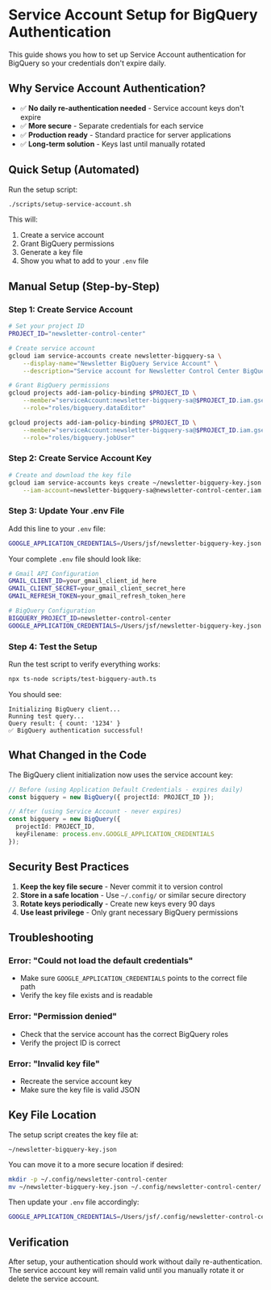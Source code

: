 # Service Account Setup for BigQuery Authentication

This guide shows you how to set up Service Account authentication for BigQuery so your credentials don't expire daily.

## Why Service Account Authentication?

- ✅ **No daily re-authentication needed** - Service account keys don't expire
- ✅ **More secure** - Separate credentials for each service
- ✅ **Production ready** - Standard practice for server applications
- ✅ **Long-term solution** - Keys last until manually rotated

## Quick Setup (Automated)

Run the setup script:

```bash
./scripts/setup-service-account.sh
```

This will:
1. Create a service account
2. Grant BigQuery permissions
3. Generate a key file
4. Show you what to add to your `.env` file

## Manual Setup (Step-by-Step)

### Step 1: Create Service Account

```bash
# Set your project ID
PROJECT_ID="newsletter-control-center"

# Create service account
gcloud iam service-accounts create newsletter-bigquery-sa \
    --display-name="Newsletter BigQuery Service Account" \
    --description="Service account for Newsletter Control Center BigQuery operations"

# Grant BigQuery permissions
gcloud projects add-iam-policy-binding $PROJECT_ID \
    --member="serviceAccount:newsletter-bigquery-sa@$PROJECT_ID.iam.gserviceaccount.com" \
    --role="roles/bigquery.dataEditor"

gcloud projects add-iam-policy-binding $PROJECT_ID \
    --member="serviceAccount:newsletter-bigquery-sa@$PROJECT_ID.iam.gserviceaccount.com" \
    --role="roles/bigquery.jobUser"
```

### Step 2: Create Service Account Key

```bash
# Create and download the key file
gcloud iam service-accounts keys create ~/newsletter-bigquery-key.json \
    --iam-account=newsletter-bigquery-sa@newsletter-control-center.iam.gserviceaccount.com
```

### Step 3: Update Your .env File

Add this line to your `.env` file:

```bash
GOOGLE_APPLICATION_CREDENTIALS=/Users/jsf/newsletter-bigquery-key.json
```

Your complete `.env` file should look like:

```bash
# Gmail API Configuration
GMAIL_CLIENT_ID=your_gmail_client_id_here
GMAIL_CLIENT_SECRET=your_gmail_client_secret_here
GMAIL_REFRESH_TOKEN=your_gmail_refresh_token_here

# BigQuery Configuration
BIGQUERY_PROJECT_ID=newsletter-control-center
GOOGLE_APPLICATION_CREDENTIALS=/Users/jsf/newsletter-bigquery-key.json
```

### Step 4: Test the Setup

Run the test script to verify everything works:

```bash
npx ts-node scripts/test-bigquery-auth.ts
```

You should see:
```
Initializing BigQuery client...
Running test query...
Query result: { count: '1234' }
✅ BigQuery authentication successful!
```

## What Changed in the Code

The BigQuery client initialization now uses the service account key:

```typescript
// Before (using Application Default Credentials - expires daily)
const bigquery = new BigQuery({ projectId: PROJECT_ID });

// After (using Service Account - never expires)
const bigquery = new BigQuery({ 
  projectId: PROJECT_ID,
  keyFilename: process.env.GOOGLE_APPLICATION_CREDENTIALS
});
```

## Security Best Practices

1. **Keep the key file secure** - Never commit it to version control
2. **Store in a safe location** - Use `~/.config/` or similar secure directory
3. **Rotate keys periodically** - Create new keys every 90 days
4. **Use least privilege** - Only grant necessary BigQuery permissions

## Troubleshooting

### Error: "Could not load the default credentials"
- Make sure `GOOGLE_APPLICATION_CREDENTIALS` points to the correct file path
- Verify the key file exists and is readable

### Error: "Permission denied"
- Check that the service account has the correct BigQuery roles
- Verify the project ID is correct

### Error: "Invalid key file"
- Recreate the service account key
- Make sure the key file is valid JSON

## Key File Location

The setup script creates the key file at:
```
~/newsletter-bigquery-key.json
```

You can move it to a more secure location if desired:
```bash
mkdir -p ~/.config/newsletter-control-center
mv ~/newsletter-bigquery-key.json ~/.config/newsletter-control-center/
```

Then update your `.env` file accordingly:
```bash
GOOGLE_APPLICATION_CREDENTIALS=/Users/jsf/.config/newsletter-control-center/newsletter-bigquery-key.json
```

## Verification

After setup, your authentication should work without daily re-authentication. The service account key will remain valid until you manually rotate it or delete the service account.
